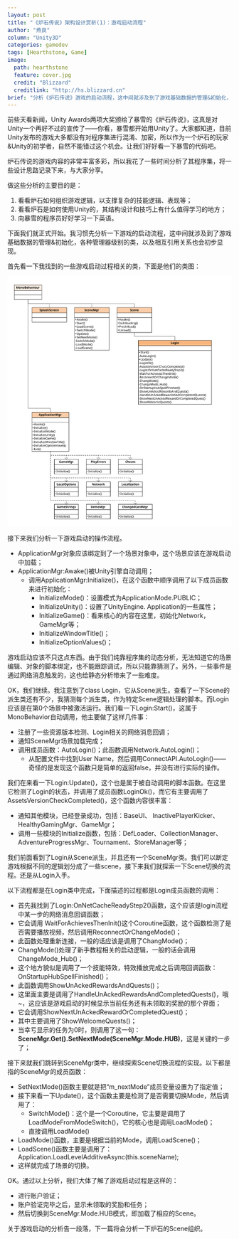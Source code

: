 ```yaml
---
layout: post
title: "《炉石传说》架构设计赏析(1)：游戏启动流程"
author: "燕良"
column: "Unity3D"
categories: gamedev
tags: [Hearthstone, Game]
image:
  path: hearthstone
  feature: cover.jpg
  credit: "Blizzard"
  creditlink: "http://hs.blizzard.cn"
brief: "分析《炉石传说》游戏的启动流程，这中间就涉及到了游戏基础数据的管理&初始化，各种管理器级别的类，以及相互引用关系。"
---
```


前些天看新闻，Unity Awards两项大奖颁给了暴雪的《炉石传说》，这真是对Unity一个再好不过的宣传了——你看，暴雪都开始用Unity了。大家都知道，目前Unity发布的游戏大多都没有对程序集进行混淆、加密，所以作为一个炉石的玩家&Unity的初学者，自然不能错过这个机会。让我们好好看一下暴雪的代码吧。  
  
炉石传说的游戏内容的非常丰富多彩，所以我花了一些时间分析了其程序集，将一些设计思路记录下来，与大家分享。  
  
做这些分析的主要目的是：

1. 看看炉石如何组织游戏逻辑，以支撑复杂的技能逻辑、表现等；
1. 看看炉石是如何使用Unity的，其结构设计和技巧上有什么值得学习的地方；
1. 向暴雪的程序员好好学习一下英语。

下面我们就正式开始。我习惯先分析一下游戏的启动流程，这中间就涉及到了游戏基础数据的管理&初始化，各种管理器级别的类，以及相互引用关系也会初步显现。  

首先看一下我找到的一些游戏启动过程相关的类，下面是他们的类图：  
  
![UML](/assets/img/hearthstone/uml_startup.svg)  
  
接下来我们分析一下游戏启动的操作流程。

* ApplicationMgr对象应该绑定到了一个场景对象中，这个场景应该在游戏启动中加载；
* ApplicationMgr:Awake()被Unity引擎自动调用；
	* 调用ApplicationMgr:Initialize()，在这个函数中顺序调用了以下成员函数来进行初始化：
		* InitializeMode()：设置模式为ApplicationMode.PUBLIC；
		* InitializeUnity()：设置了UnityEngine. Application的一些属性；
		* InitializeGame()：看来核心的内容在这里，初始化Network，GameMgr等；
		* InitializeWindowTitle()；
		* InitializeOptionValues()；
  		
游戏启动应该不只这点东西。由于我们纯靠程序集的动态分析，无法知道它的场景编辑、对象的脚本绑定，也不能跟踪调试，所以只能靠猜测了。另外，一些事件是通过网络消息触发的，这也给静态分析带来了一些难度。  

OK，我们继续。我注意到了class Login，它从Scene派生。查看了一下Scene的派生类还有不少，我猜测每个派生类，作为特定Scene逻辑处理的脚本。而Login应该是在第0个场景中被激活运行。我们看一下Login:Start()，这属于MonoBehavior自动调用，他主要做了这样几件事：

* 注册了一些资源版本检测、Login相关的网络消息回调；
* 通知SceneMgr场景加载完成；
* 调用成员函数：AutoLogin()；此函数调用Network.AutoLogin()；
	* 从配置文件中找到User Name，然后调用ConnectAPI.AutoLogin()——奇怪的是发现这个函数只是简单的返回false，并没有进行实际的操作。
  	
我们在来看一下Login:Update()，这个也是属于被自动调用的脚本函数。在这里它检测了Login的状态，并调用了成员函数LoginOk()，而它有主要调用了AssetsVersionCheckCompleted()，这个函数内容很丰富：  

* 通知其他模块，已经登录成功，包括：BaseUI、 InactivePlayerKicker、HealthyGamingMgr、GameMgr；
* 调用一些模块的Initialize函数，包括：DefLoader、CollectionManager、AdventureProgressMgr、Tournament、StoreManager等；  
  
我们前面看到了Login从Scene派生，并且还有一个SceneMgr类。我们可以断定游戏根据不同的逻辑划分成了一些scene，接下来我们就探索一下Scene切换的流程。还是从Login入手。  
  
以下流程都是在Login类中完成，下面描述的过程都是Login成员函数的调用：

* 首先我找到了Login:OnNetCacheReadyStep2()函数，这个应该是login流程中某一步的网络消息回调函数；
* 它会调用 WaitForAchievesThenInit()这个Coroutine函数，这个函数检测了是否需要播放视频，然后调用ReconnectOrChangeMode()；
* 此函数处理重新连接，一般的话应该是调用了ChangMode()；
* ChangMode()处理了新手教程相关的启动逻辑，一般的话会调用ChangeMode_Hub()；
* 这个地方貌似是调用了一个技能特效，特效播放完成之后调用回调函数：OnStartupHubSpellFinished()；
* 此函数调用ShowUnAckedRewardsAndQuests()；
* 这里面主要是调用了HandleUnAckedRewardsAndCompletedQuests()，哦~，这应该是游戏启动的时候显示当前任务还有未领取的奖励的那个界面；
* 它会调用ShowNextUnAckedRewardOrCompletedQuest()；
* 其中主要调用了ShowWelcomeQuests()；
* 当幸亏显示的任务为0时，则调用了这一句：**SceneMgr.Get().SetNextMode(SceneMgr.Mode.HUB)**，这是关键的一步了；
  
接下来就我们跳转到SceneMgr类中，继续探索Scene切换流程的实现。以下都是指的SceneMgr的成员函数：

* SetNextMode()函数主要就是把“m_nextMode”成员变量设置为了指定值；
* 接下来看一下Update()，这个函数主要是检测了是否需要切换Mode，然后调用了：
	* SwitchMode()：这个是一个Coroutine，它主要是调用了LoadModeFromModeSwitch()，它的核心也是调用LoadMode()；
	* 直接调用LoadMode()
* LoadMode()函数，主要是根据当前的Mode，调用LoadScene()；
* LoadScene()函数主要是调用了： Application.LoadLevelAdditiveAsync(this.sceneName);
* 这样就完成了场景的切换。
  
OK。通过以上分析，我们大体了解了游戏启动过程是这样的：
* 进行账户验证；
* 账户验证完毕之后，显示未领取的奖励和任务；
* 然后切换到SceneMgr.Mode.HUB模式，即加载了相应的Scene。
  
关于游戏启动的分析告一段落，下一篇将会分析一下炉石的Scene组织。